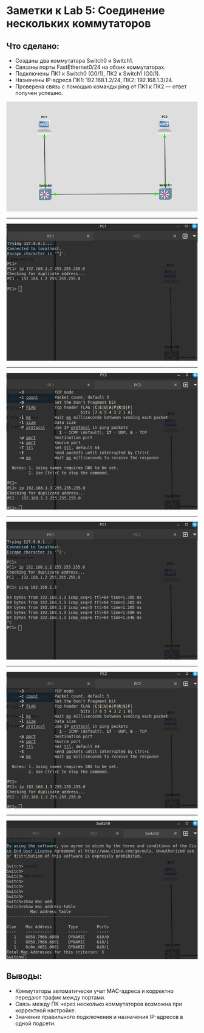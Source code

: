 # Заметки к Lab 5: Соединение нескольких коммутаторов

## Что сделано:
- Созданы два коммутатора Switch0 и Switch1.
- Связаны порты FastEthernet0/24 на обоих коммутаторах.
- Подключены ПК1 к Switch0 (G0/1), ПК2 к Switch1 (G0/1).
- Назначены IP-адреса ПК1: 192.168.1.2/24, ПК2: 192.168.1.3/24.
- Проверена связь с помощью команды ping от ПК1 к ПК2 — ответ получен успешно.

![topology](images/topology.png)

* * * 

![ip_set_pc1](images/set_pc1.png)

* * * 

![ip_set_pc2](images/set_pc2.png)

* * * 

![ping1](images/ping1.png)

* * * 

![ping2](images/set_pc2.png)

* * * 

![mac_table](images/mac_table.png)

## Выводы:
- Коммутаторы автоматически учат MAC-адреса и корректно передают трафик между портами.
- Связь между ПК через несколько коммутаторов возможна при корректной настройке.
- Значение правильного подключения и назначения IP-адресов в одной подсети.

